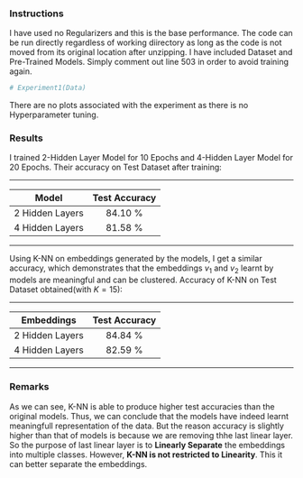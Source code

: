 ### Instructions
I have used no Regularizers and this is the base performance. The code can be run directly regardless of working diirectory as long as the code is not moved from its original location after unzipping. I have included Dataset and Pre-Trained Models. Simply comment out line 503 in order to avoid training again.

```python
# Experiment1(Data)
```

There are no plots associated with the experiment as there is no Hyperparameter tuning.<br>

### Results

I trained 2-Hidden Layer Model for 10 Epochs and 4-Hidden Layer Model for 20 Epochs. Their accuracy on Test Dataset after training:<br>

--------------------------
|Model   | Test Accuracy     |
|:--------:|:---------------:|
|2 Hidden Layers        | 84.10 %|
| 4 Hidden Layers       | 81.58 %|
--------------------------

Using K-NN on embeddings generated by the models, I get a similar accuracy, which demonstrates that the embeddings $v_1$ and $v_2$ learnt by models are meaningful and can be clustered. Accuracy of K-NN on Test Dataset obtained(with $K = 15$):<br> 

--------------------------
|Embeddings   | Test Accuracy     |
|:--------:|:---------------:|
|2 Hidden Layers        | 84.84 %|
| 4 Hidden Layers       | 82.59 %|
--------------------------

### Remarks
As we can see, K-NN is able to produce higher test accuracies than the original models. Thus, we can conclude that the models have indeed learnt meaningfull representation of the data. But the reason accuracy is slightly higher than that of models is because we are removing thhe last linear layer. So the purpose of last linear layer is to **Linearly Separate** the embeddings into multiple classes. However, **K-NN is not restricted to Linearity**. This it can better separate the embeddings.